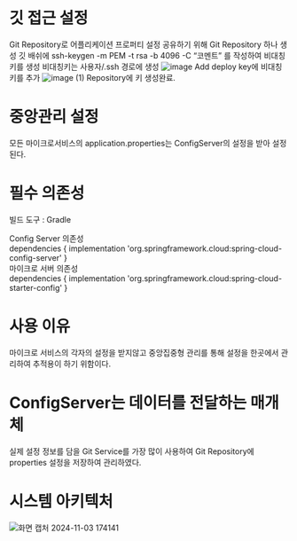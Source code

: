 # 깃 접근 설정
Git Repository로 어플리케이션 프로퍼티 설정 공유하기 위해 Git Repository 하나 생성
깃 배쉬에 ssh-keygen -m PEM -t rsa -b 4096 -C “코멘트” 를 작성하여 비대칭키를 생성 비대칭키는 사용자/.ssh 경로에 생성
![image](https://github.com/user-attachments/assets/e6a314a3-ffd2-45a4-8e68-213f692bfb14)
Add deploy key에 비대칭키를 추가
![image (1)](https://github.com/user-attachments/assets/ad481332-97db-4cc0-8d7f-eeed0345943c)
Repository에 키 생성완료.

# 중앙관리 설정
모든 마이크로서비스의 application.properties는 ConfigServer의 설정을 받아 설정된다.

# 필수 의존성
빌드 도구 : Gradle

Config Server 의존성
<br>
dependencies {
	implementation 'org.springframework.cloud:spring-cloud-config-server'
 }
 <br>
마이크로 서버 의존성 
<br>
dependencies {
	implementation 'org.springframework.cloud:spring-cloud-starter-config'
 }

# 사용 이유
마이크로 서비스의 각자의 설정을 받지않고 중앙집중형 관리를 통해 설정을 한곳에서 관리하여 추적용이 하기 위함이다.

# ConfigServer는 데이터를 전달하는 매개체
실제 설정 정보를 담을 Git Service를 가장 많이 사용하여 Git Repository에 properties 설정을 저장하여 관리하였다.

# 시스템 아키텍처
![화면 캡처 2024-11-03 174141](https://github.com/user-attachments/assets/afbfbbfa-e134-48f7-a93b-9efd6fc529a6)
